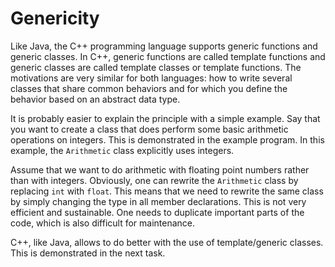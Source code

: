 # Genericity 

Like Java, the C++ programming language supports generic functions and 
generic classes. In C++, generic functions are called template functions and 
generic classes are called template classes or template functions. The 
motivations are very similar for both languages: how to write several 
classes that share common behaviors and for which you define the behavior 
based on an abstract data type. 

It is probably easier to explain the principle with a simple example. Say 
that you want to create a class that does perform some basic arithmetic 
operations on integers. This is demonstrated in the example program. In this 
example, the `Arithmetic` class explicitly uses integers. 

Assume that we want to do arithmetic with floating point numbers rather than 
with integers. Obviously, one can rewrite the `Arithmetic` class by 
replacing `int` with `float`. This means that we need to rewrite the same 
class by simply changing the type in all member declarations. This is not 
very efficient and sustainable. One needs to duplicate important parts of 
the code, which is also difficult for maintenance. 

C++, like Java, allows to do better with the use of template/generic classes.
This is demonstrated in the next task.